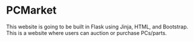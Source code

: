 # PCMarket
This website is going to be built in Flask using Jinja, HTML, and Bootstrap. This is a website where users can auction or purchase PCs/parts.
